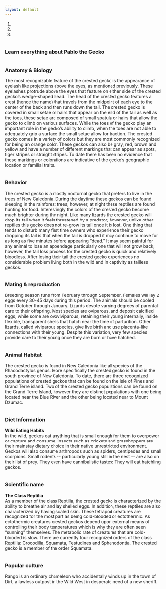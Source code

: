 ```yaml
---
layout: default
---
```


<!-- Slide gallery -->
<div class="jumbotron">
  <div id="carousel-example-generic" class="carousel slide" data-ride="carousel">
    <!-- Indicators -->
    <ol class="carousel-indicators">
      <li data-target="#carousel-example-generic" data-slide-to="0" class="active"></li>
      <li data-target="#carousel-example-generic" data-slide-to="1"></li>
      <li data-target="#carousel-example-generic" data-slide-to="2"></li>
    </ol>
    <!-- Wrapper for slides -->
    <div class="carousel-inner">
      <div class="item active">
        <img src="img/carousel1.jpg" alt="">
        <div class="carousel-caption">
        </div>
      </div>
      <div class="item">
        <img src="img/carousel2.jpg" alt="">
        <div class="carousel-caption">
        </div>
      </div>
      <div class="item">
        <img src="img/carousel3.jpg" alt="">
        <div class="carousel-caption">
        </div>
      </div>
    </div>
    <!-- Controls -->
    <a class="left carousel-control" href="#carousel-example-generic" data-slide="prev">
      <span class="glyphicon glyphicon-chevron-left"></span>
    </a>
    <a class="right carousel-control" href="#carousel-example-generic" data-slide="next">
      <span class="glyphicon glyphicon-chevron-right"></span>
    </a>
  </div>
</div><!-- End Slide gallery -->
<h3 class="text-center">Learn everything about Pablo the Gecko</h3>
<!-- Thumbnails -->
<div class="container thumbs">
  <div class="col-sm-6 col-md-4">
    <div class="thumbnail">
      <img src="img/pic1.jpg" alt="" class="img-circle">
      <div class="caption">
        <h3 class="text-center">Anatomy & Biology</h3>
        <p>
            The most recognizable feature of the crested gecko is the appearance of eyelash like projections above the eyes, as mentioned previously. These eyelashes protrude above the eyes that feature on either side of the crested gecko’s wedge-shaped head. The head of the crested gecko features a crest (hence the name) that travels from the midpoint of each eye to the center of the back and then runs down the tail. The crested gecko is covered in small setae or hairs that appear on the end of the tail as well as the toes, these setae are composed of small spatula or hairs that allow the gecko to climb on various surfaces. While the toes of the gecko play an important role in the gecko’s ability to climb, when the toes are not able to adequately grip a surface the small setae allow for traction.
            The crested gecko comes in a variety of colors but they are most commonly recognized for being an orange color. These geckos can also be gray, red, brown and yellow and have a number of different markings that can appear as spots, tiger stripes or straight stripes. To date there has been no evidence that these markings or colorations are indicative of the gecko’s geographic location or familial traits.
        </p>
        <!-- <div class="btn-toolbar text-center">
          <a href="anatomy_and_biology.html" role="button" class="btn btn-success">Details</a>
        </div> -->
      </div>
    </div>
  </div>
  <div class="col-sm-6 col-md-4">
    <div class="thumbnail">
      <img src="img/pic2.jpg" alt="" class="img-circle">
      <div class="caption">
        <h3 class="text-center">Behavior</h3>
        <p>
          The crested gecko is a mostly nocturnal gecko that prefers to live in the trees of New Caledonia. During the daytime these geckos can be found sleeping in the rainforest trees; however, at night these reptiles are found hunting for food. Interestingly the colors of the crested gecko become much brighter during the night. Like many lizards the crested gecko will drop its tail when it feels threatened by a predator; however, unlike other reptiles this gecko does not re-grow its tail once it is lost. One thing that tends to disturb many first time owners who experience their gecko dropping its tail is that when the tail is dropped it may continue to move for as long as five minutes before appearing “dead.” It may seem painful for any animal to lose an appendage particularly one that will not grow back; however, the tail loss process for the crested gecko is quick and relatively bloodless. After losing their tail the crested gecko experiences no considerable problem living both in the wild and in captivity as tailless geckos.
        </p>
      </div>
    </div>
  </div>
  <div class="col-sm-6 col-md-4">
    <div class="thumbnail">
      <img src="img/pic3.jpg" alt="" class="img-circle">
      <div class="caption">
        <h3 class="text-center">Mating & reproduction</h3>
        <p>
            Breeding season runs from February through September. Females will lay 2 eggs every 30-45 days during this period. The animals should be cooled from October through January. Lizards devote varying degrees of parental care to their offspring. Most species are oviparous, and deposit calcified eggs, while some are ovoviviparous, retaining their young internally, inside flexible, transparent shells that hatch near the time of parturition. Other lizards, called viviparous species, give live birth and use placenta-like connections with their young. Despite this variation, very few species provide care to their young once they are born or have hatched.
        </p>
      </div>
    </div>
  </div>
</div><!-- End Thumbnails -->
<div class="container thumbs">
  <div class="col-sm-6 col-md-4">
    <div class="thumbnail">
      <img src="img/pic4.jpg" alt="" class="img-circle">
      <div class="caption">
        <h3 class="text-center">Animal Habitat</h3>
        <p>
            The crested gecko is found in New Caledonia like all species of the Rhacodactylus genus. More specifically the crested gecko is found in the south province of New Caledonia. To date, there are three recognized populations of crested geckos that can be found on the Isle of Pines and Grand Terre island. Two of the crested gecko populations can be found on the Grand Terre Island, however they are distinct populations with one being located near the Blue River and the other being located near to Mount Dzumac.
        </p>
      </div>
    </div>
  </div>
  <div class="col-sm-6 col-md-4">
    <div class="thumbnail">
      <img src="img/pic5.jpg" alt="" class="img-circle">
      <div class="caption">
        <h3 class="text-center">Diet Information</h3>
        <p>
          <strong>Wild Eating Habits </strong><br>
          In the wild, geckos eat anything that is small enough for them to overpower or capture and consume. Insects such as crickets and grasshoppers are their mainstay dietary choice in their native unrestricted environment. Geckos will also consume arthropods such as spiders, centipedes and small scorpions. Small rodents -- particularly young still in the nest -- are also on their list of prey. They even have cannibalistic tastes: They will eat hatchling geckos.
        </p>
      </div>
    </div>
  </div>
  <div class="col-sm-6 col-md-4">
    <div class="thumbnail">
      <img src="img/pic6.jpg" alt="" class="img-circle">
      <div class="caption">
        <h3 class="text-center">Scientific name</h3>
        <p>
          <strong>The Class Reptilia</strong><br>
          As a member of the class Reptilia, the crested gecko is characterized by the ability to breathe air and lay shelled eggs. In addition, these reptiles are also characterized by having scaled skin. These tetrapod creatures are recognized for the most part as being cold-blooded or ectothermic. As ectothermic creatures crested geckos depend upon external means of controlling their body temperatures which is why they are often seen “sunning” themselves. The metabolic rate of creatures that are cold-blooded is slow. There are currently four recognized orders of the class Reptilia: Crocodilia, Squamata, Testudines and Sphenodontia. The crested gecko is a member of the order Squamata.
        </p>
      </div>
    </div>
  </div>
  <div class="col-sm-6 col-md-4">
    <div class="thumbnail">
      <img src="img/rango.jpg" alt="" class="img-circle">
      <div class="caption">
        <h3 class="text-center">Popular culture</h3>
        <p>
        Rango is an ordinary chameleon who accidentally winds up in the town of Dirt, a lawless outpost in the Wild West in desperate need of a new sheriff.
        </p>
      </div>
    </div>
  </div>
</div><!-- End Thumbnails -->

